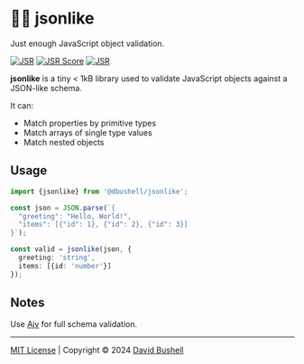 # 🍋‍🟩 jsonlike

Just enough JavaScript object validation.

[![JSR](https://jsr.io/badges/@dbushell/jsonlike?labelColor=98e6c8)](https://jsr.io/@dbushell/jsonlike) [![JSR Score](https://jsr.io/badges/@dbushell/jsonlike/score?labelColor=98e6c8)](https://jsr.io/@dbushell/jsonlike) [![JSR](https://jsr.io/badges/@dbushell?labelColor=98e6c8)](https://jsr.io/@dbushell)

**jsonlike** is a tiny < 1kB library used to validate JavaScript objects against a JSON-like schema.

It can:

* Match properties by primitive types
* Match arrays of single type values
* Match nested objects

## Usage

```ts
import {jsonlike} from '@dbushell/jsonlike';

const json = JSON.parse(`{
  "greeting": "Hello, World!",
  "items": [{"id": 1}, {"id": 2}, {"id": 3}]
}`);

const valid = jsonlike(json, {
  greeting: 'string',
  items: [{id: 'number'}]
});
```

## Notes

Use [Ajv](https://github.com/ajv-validator/ajv) for full schema validation.

* * *

[MIT License](/LICENSE) | Copyright © 2024 [David Bushell](https://dbushell.com)

